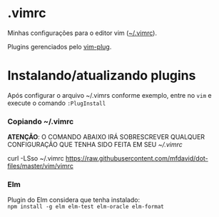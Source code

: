 # .vimrc
Minhas configurações para o editor vim ([~/.vimrc](vimrc)).

Plugins gerenciados pelo [vim-plug](https://github.com/junegunn/vim-plug).

# Instalando/atualizando plugins
Após configurar o arquivo ~/.vimrs conforme exemplo, entre no `vim` e execute o comando `:PlugInstall` 

### Copiando ~/.vimrc

**ATENÇÃO**: O COMANDO ABAIXO IRÁ SOBRESCREVER QUALQUER CONFIGURAÇÃO QUE TENHA SIDO FEITA EM SEU *~/.vimrc*

curl -LSso ~/.vimrc https://raw.githubusercontent.com/mfdavid/dot-files/master/vim/vimrc

### Elm

Plugin do Elm considera que tenha instalado:  
`npm install -g elm elm-test elm-oracle elm-format`
